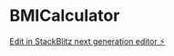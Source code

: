 # BMICalculator

[Edit in StackBlitz next generation editor ⚡️](https://stackblitz.com/~/github.com/Dezb20/BMICalculator)
